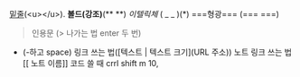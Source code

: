 
<u>밑줄</u>(\<u>\</u>).
**볼드(강조)**(\*\* \*\*)
_이텔릭체_ ( \_ \_ )(\*)
===형광=== (\=\=\= \=\=\=)
>인용문 (\> 나가는 법 enter 두 번)

- (-하고 space)
링크 쓰는 법(\[텍스트 | 텍스트 크기](URL 주소))
노트 링크 쓰는 법\[\[ 노트 이름\]\]
코드 쓸 때 crrl shift m
10,